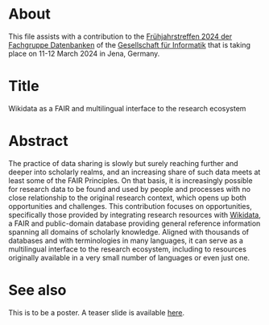 # About

This file assists with a contribution to the [Frühjahrstreffen 2024 der Fachgruppe Datenbanken](https://indico.rz.uni-jena.de/event/100/) of the [Gesellschaft für Informatik](https://gi.de/) that is taking place on 11-12 March 2024 in Jena, Germany.

# Title

Wikidata as a FAIR and multilingual interface to the research ecosystem

# Abstract

The practice of data sharing is slowly but surely reaching further and deeper into scholarly realms, and an increasing share of such data meets at least some of the FAIR Principles. On that basis, it is increasingly possible for research data to be found and used by people and processes with no close relationship to the original research context, which opens up both opportunities and challenges. This contribution focuses on opportunities, specifically those provided by integrating research resources with [Wikidata](https://wikidata.org/), a FAIR and public-domain database providing general reference information spanning all domains of scholarly knowledge. Aligned with thousands of databases and with terminologies in many languages, it can serve as a multilingual interface to the research ecosystem, including to resources originally available in a very small number of languages or even just one.

# See also

This is to be a poster. A teaser slide is available [here](https://doi.org/10.5281/zenodo.10798239).
